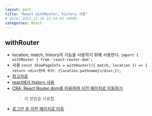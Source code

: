 ```yaml
---
layout: post
title: "React withRouter, history 사용"
# date: 2021-12-10 12:34:43 +0900
categories: React
---
```


## withRouter

- location, match, history의 기능을 사용하기 위해 사용한다.
  `import { withRouter } from 'react-router-dom';`
- 사용
  `const ShowPageInfo = withRouter(({ match, location }) => { return <div>현재 위치: {location.pathname}</div>;});`
- [참고자료](https://react-router.vlpt.us/1/05.html)
- [react에서 history 사용](https://meanbymin.tistory.com/132)
- [CRA, React Router dom를 이용하여 이전 페이지로 이동하기](https://velog.io/@leemember/React-Router-dom%EB%A5%BC-%EC%9D%B4%EC%9A%A9%ED%95%98%EC%97%AC-%EC%9D%B4%EC%A0%84-%ED%8E%98%EC%9D%B4%EC%A7%80%EB%A1%9C-%EC%9D%B4%EB%8F%99%ED%95%98%EA%B8%B0)
  > 이 방법을 사용함.
- [로그인 후 이전 페이지로 이동](https://velog.io/@ziyoonee/react-router-dom-%EB%A1%9C%EA%B7%B8%EC%9D%B8-%ED%9B%84-%EC%9D%B4%EC%A0%84%ED%8E%98%EC%9D%B4%EC%A7%80%EB%A1%9C-%EC%9D%B4%EB%8F%99%ED%95%98%EA%B8%B0)
